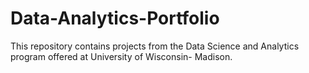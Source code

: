 # Data-Analytics-Portfolio
This repository contains projects from the Data Science and Analytics program offered at University of Wisconsin- Madison.
